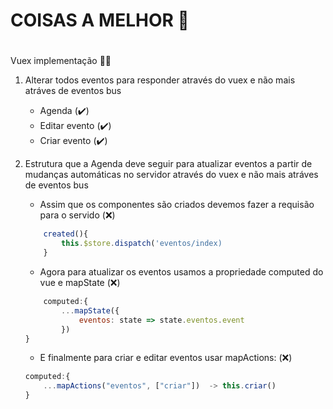  # COISAS A MELHOR 🚴 <h1>

Vuex implementação 🙋‍♂️

1. Alterar todos eventos para responder através do vuex e não mais atráves de eventos bus
	* Agenda (✔️)
	* Editar evento (✔️)
	* Criar evento (✔️)

2. Estrutura que a Agenda deve seguir para atualizar eventos a partir de mudanças automáticas no servidor através do vuex e não mais atráves de eventos bus
	* Assim que os componentes são criados devemos fazer a requisão para o servido (❌)

	``` js
		created(){
			this.$store.dispatch('eventos/index)
		}
	```

	* Agora para atualizar os eventos usamos a propriedade computed do vue e mapState (❌)

	``` js
		computed:{
			...mapState({
				eventos: state => state.eventos.event
			})
	}
	```

	* E finalmente para criar e editar eventos usar mapActions: (❌)

	``` js
	computed:{
		...mapActions("eventos", ["criar"])  -> this.criar()
	}
	```


